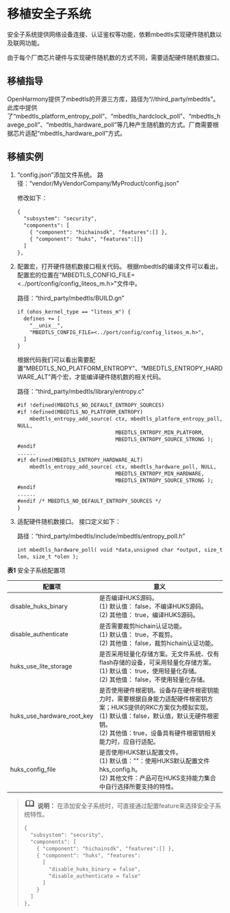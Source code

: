 # 移植安全子系统


安全子系统提供网络设备连接、认证鉴权等功能，依赖mbedtls实现硬件随机数以及联网功能。


由于每个厂商芯片硬件与实现硬件随机数的方式不同，需要适配硬件随机数接口。


## 移植指导

OpenHarmony提供了mbedtls的开源三方库，路径为“//third_party/mbedtls”。此库中提供了“mbedtls_platform_entropy_poll”、“mbedtls_hardclock_poll”、“mbedtls_havege_poll”、“mbedtls_hardware_poll”等几种产生随机数的方式。厂商需要根据芯片适配“mbedtls_hardware_poll”方式。


## 移植实例

1. “config.json”添加文件系统。
   路径：“vendor/MyVendorCompany/MyProduct/config.json”

     修改如下：
     
   ```
   {
     "subsystem": "security",
     "components": [
       { "component": "hichainsdk", "features":[] },
       { "component": "huks", "features":[]}
     ]
   },
   ```

2. 配置宏，打开硬件随机数接口相关代码。
   根据mbedtls的编译文件可以看出，配置宏的位置在"MBEDTLS_CONFIG_FILE=&lt;../port/config/config_liteos_m.h&gt;"文件中。

   路径：“third_party/mbedtls/BUILD.gn”

     
   ```
   if (ohos_kernel_type == "liteos_m") {
     defines += [
       "__unix__",
       "MBEDTLS_CONFIG_FILE=<../port/config/config_liteos_m.h>",
     ]
   }
   ```

   根据代码我们可以看出需要配置“MBEDTLS_NO_PLATFORM_ENTROPY”、“MBEDTLS_ENTROPY_HARDWARE_ALT”两个宏，才能编译硬件随机数的相关代码。

   路径：“third_party/mbedtls/library/entropy.c”

     
   ```
   #if !defined(MBEDTLS_NO_DEFAULT_ENTROPY_SOURCES)
   #if !defined(MBEDTLS_NO_PLATFORM_ENTROPY)
       mbedtls_entropy_add_source( ctx, mbedtls_platform_entropy_poll, NULL,
                                   MBEDTLS_ENTROPY_MIN_PLATFORM,
                                   MBEDTLS_ENTROPY_SOURCE_STRONG );
   #endif
   ......
   #if defined(MBEDTLS_ENTROPY_HARDWARE_ALT)
       mbedtls_entropy_add_source( ctx, mbedtls_hardware_poll, NULL,
                                   MBEDTLS_ENTROPY_MIN_HARDWARE,
                                   MBEDTLS_ENTROPY_SOURCE_STRONG );
   #endif
   ......
   #endif /* MBEDTLS_NO_DEFAULT_ENTROPY_SOURCES */
   }
   ```

3. 适配硬件随机数接口。
   接口定义如下：

   路径：“third_party/mbedtls/include/mbedtls/entropy_poll.h”

     
   ```
   int mbedtls_hardware_poll( void *data,unsigned char *output, size_t len, size_t *olen );
   ```


  **表1** 安全子系统配置项

| 配置项 | 意义 | 
| -------- | -------- |
| disable_huks_binary | 是否编译HUKS源码。<br/>(1)&nbsp;默认值：&nbsp;false，不编译HUKS源码。<br/>(2)&nbsp;其他值：&nbsp;true，编译HUKS源码。 | 
| disable_authenticate | 是否需要裁剪hichain认证功能。<br/>(1)&nbsp;默认值：&nbsp;true，不裁剪。<br/>(2)&nbsp;其他值：&nbsp;false，裁剪hichain认证功能。 | 
| huks_use_lite_storage | 是否采用轻量化存储方案。无文件系统、仅有flash存储的设备，可采用轻量化存储方案。<br/>(1)&nbsp;默认值：&nbsp;true，使用轻量化存储。<br/>(2)&nbsp;其他值：&nbsp;false，不使用轻量化存储。 | 
| huks_use_hardware_root_key | 是否使用硬件根密钥。设备存在硬件根密钥能力时，需要根据自身能力适配硬件根密钥方案；HUKS提供的RKC方案仅为模拟实现。<br/>(1)&nbsp;默认值：false，默认值，默认无硬件根密钥。<br/>(2)&nbsp;其他值：true，设备具有硬件根密钥相关能力时，应自行适配。 | 
| huks_config_file | 是否使用HUKS默认配置文件。<br/>(1)&nbsp;默认值：""：使用HUKS默认配置文件hks_config.h。<br/>(2)&nbsp;其他文件：产品可在HUKS支持能力集合中自行选择所要支持的特性。 | 


> ![icon-note.gif](public_sys-resources/icon-note.gif) **说明：**
> 在添加安全子系统时，可直接通过配置feature来选择安全子系统特性。
> 
>   
> ```
> {
>   "subsystem": "security",
>   "components": [
>     { "component": "hichainsdk", "features":[] },
>     { "component": "huks", "features":
>       [
>         "disable_huks_binary = false",
>         "disable_authenticate = false"
>       ]
>     }
>   ]
> },
> ```
